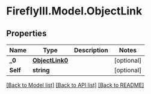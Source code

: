 # FireflyIII.Model.ObjectLink
## Properties

Name | Type | Description | Notes
------------ | ------------- | ------------- | -------------
**_0** | [**ObjectLink0**](ObjectLink0.md) |  | [optional] 
**Self** | **string** |  | [optional] 

[[Back to Model list]](../README.md#documentation-for-models) [[Back to API list]](../README.md#documentation-for-api-endpoints) [[Back to README]](../README.md)

